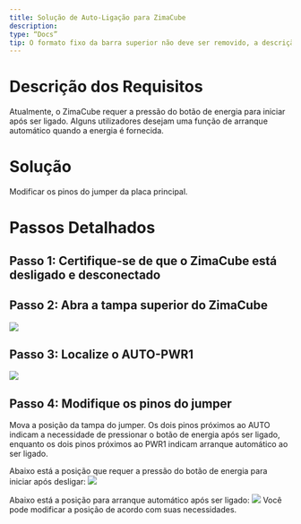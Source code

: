 ```yaml
---
title: Solução de Auto-Ligação para ZimaCube
description:
type: “Docs”
tip: O formato fixo da barra superior não deve ser removido, a descrição é para o conteúdo do artigo, se não preenchido, será capturada a primeira parte do texto
---
```

# Descrição dos Requisitos
Atualmente, o ZimaCube requer a pressão do botão de energia para iniciar após ser ligado. Alguns utilizadores desejam uma função de arranque automático quando a energia é fornecida.

# Solução
Modificar os pinos do jumper da placa principal.

# Passos Detalhados
## Passo 1: Certifique-se de que o ZimaCube está desligado e desconectado

## Passo 2: Abra a tampa superior do ZimaCube
![](https://manage.icewhale.io/api/static/docs/1722413156672_image.png)

## Passo 3: Localize o AUTO-PWR1
![](https://manage.icewhale.io/api/static/docs/1722413204344_image.png)

## Passo 4: Modifique os pinos do jumper
Mova a posição da tampa do jumper. Os dois pinos próximos ao AUTO indicam a necessidade de pressionar o botão de energia após ser ligado, enquanto os dois pinos próximos ao PWR1 indicam arranque automático ao ser ligado.

Abaixo está a posição que requer a pressão do botão de energia para iniciar após desligar:
![](https://manage.icewhale.io/api/static/docs/1722413242930_image.png)

Abaixo está a posição para arranque automático após ser ligado:
![](https://manage.icewhale.io/api/static/docs/1722413266760_image.png)
Você pode modificar a posição de acordo com suas necessidades.